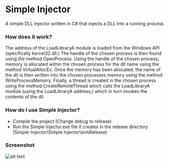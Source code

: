 # Simple Injector
A simple DLL injector written in C# that injects a DLL into a running process

### How does it work?
The address of the LoadLibraryA module is loaded from the Windows API (specifically kernel32.dll.) The handle of the chosen process is then found using the method OpenProcess. Using the handle of the chosen process, memory is allocated within the chosen process for the dll name using the method VirtualAllocEx. Once the memory has been allocated, the name of the dll is then written into the chosen processes memory using the method WriteProcessMemory. Finally, a thread is created in the chosen process using the method CreateRemoteThread which calls the LoadLibraryA module (using the LoadLibraryA address,) which in turn invokes the contents of the dll.

### How do I use Simple Injector?
* Compile the project (Change debug to release)
* Run the Simple Injector.exe file it creates in the release directory (Simple-Injector\Simple Injector\bin\Release)

### Screenshot
![alt text](https://i.imgur.com/7pPS763.png)

